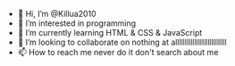 - 👋 Hi, I’m @Killua2010
- 👀 I’m interested in programming
- 🌱 I’m currently learning HTML & CSS & JavaScript
- 💞️ I’m looking to collaborate on nothing at alllllllllllllllllllllllllll
- 📫 How to reach me never do it don't search about me

<!---
Killua2010/Killua2010 is a ✨ special ✨ repository because its `README.md` (this file) appears on your GitHub profile.
You can click the Preview link to take a look at your changes.
--->
